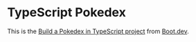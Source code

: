 # TypeScript Pokedex

This is the [Build a Pokedex in TypeScript project](https://www.boot.dev/lessons/002241a8-2fa9-44c9-a4d9-03bf6ef3a9bb) from [Boot.dev](https://www.boot.dev).
